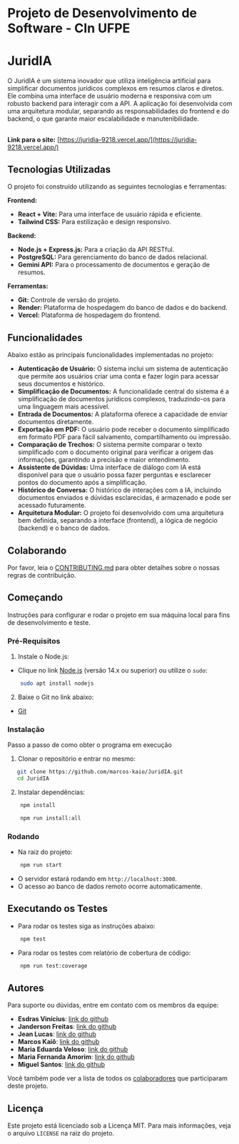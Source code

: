 # Projeto de Desenvolvimento de Software - CIn UFPE

# JuridIA

O JuridIA é um sistema inovador que utiliza inteligência artificial para simplificar documentos jurídicos complexos em resumos claros e diretos. Ele combina uma interface de usuário moderna e responsiva com um robusto backend para interagir com a API. A aplicação foi desenvolvida com uma arquitetura modular, separando as responsabilidades do frontend e do backend, o que garante maior escalabilidade e manutenibilidade.
##
**Link para o site:** [https://juridia-9218.vercel.app/](https://juridia-9218.vercel.app/)
##

## Tecnologias Utilizadas
O projeto foi construído utilizando as seguintes tecnologias e ferramentas:

**Frontend:** 
- **React + Vite:** Para uma interface de usuário rápida e eficiente.
- **Tailwind CSS:** Para estilização e design responsivo.

**Backend:** 
- **Node.js + Express.js:** Para a criação da API RESTful.
- **PostgreSQL:** Para gerenciamento do banco de dados relacional.
- **Gemini API:** Para o processamento de documentos e geração de resumos.

**Ferramentas:** 
- **Git:** Controle de versão do projeto.
- **Render:** Plataforma de hospedagem do banco de dados e do backend.
- **Vercel:** Plataforma de hospedagem do frontend.

## Funcionalidades
Abaixo estão as principais funcionalidades implementadas no projeto:
- **Autenticação de Usuário:** O sistema inclui um sistema de autenticação que permite aos usuários criar uma conta e fazer login para acessar seus documentos e histórico.
-  **Simplificação de Documentos:** A funcionalidade central do sistema é a simplificação de documentos jurídicos complexos, traduzindo-os para uma linguagem mais acessível.
-  **Entrada de Documentos:** A plataforma oferece a capacidade de enviar documentos diretamente.
-  **Exportação em PDF:** O usuário pode receber o documento simplificado em formato PDF para fácil salvamento, compartilhamento ou impressão.
-  **Comparação de Trechos:** O sistema permite comparar o texto simplificado com o documento original para verificar a origem das informações, garantindo a precisão e maior entendimento.
- **Assistente de Dúvidas:** Uma interface de diálogo com IA está disponível para que o usuário possa fazer perguntas e esclarecer pontos do documento após a simplificação.
- **Histórico de Conversa:** O histórico de interações com a IA, incluindo documentos enviados e dúvidas esclarecidas, é armazenado e pode ser acessado futuramente.
- **Arquitetura Modular:** O projeto foi desenvolvido com uma arquitetura bem definida, separando a interface (frontend), a lógica de negócio (backend) e o banco de dados.

## Colaborando

Por favor, leia o [CONTRIBUTING.md](https://github.com/marcos-kaio/JuridIA/blob/main/CONTRIBUTING.md) para obter detalhes sobre o nossas regras de contribuição.

## Começando

Instruções para configurar e rodar o projeto em sua máquina local para fins de desenvolvimento e teste.

### Pré-Requisitos
1. Instale o Node.js:
- Clique no link [Node.js](https://nodejs.org/en/download/) (versão 14.x ou superior) ou utilize o `sudo`:
```bash
    sudo apt install nodejs
  ```
 2. Baixe o Git no link abaixo:
- [Git](https://git-scm.com/book/en/v2/Getting-Started-Installing-Git)

### Instalação
Passo a passo de como obter o programa em execução
1. Clonar o repositório e entrar no mesmo: 
```bash
   git clone https://github.com/marcos-kaio/JuridIA.git
   cd JuridIA
   ```
2. Instalar dependências:
```bash
    npm install
``` 
```bash
    npm run install:all
```
### Rodando
- Na raiz do projeto:
```bash
	npm run start
```
- O servidor estará rodando em `http://localhost:3000`.
- O acesso ao banco de dados remoto ocorre automaticamente.

## Executando os Testes

- Para rodar os testes siga as instruções abaixo:
```bash
	npm test
```
- Para rodar os testes com relatório de cobertura de código:
```bash
	npm run test:coverage
```


## Autores
Para suporte ou dúvidas, entre em contato com os membros da equipe:
- **Esdras Vinícius**: [link do github](https://github.com/esdrasvinicius3)
- **Janderson Freitas**: [link do github](https://github.com/JinzoFreitas)
- **Jean Lucas**: [link do github](https://github.com/JBDhh)
- **Marcos Kaiô**: [link do github](https://github.com/marcos-kaio)
- **Maria Eduarda Veloso**: [link do github](https://github.com/Duda-Veloso)
- **Maria Fernanda Amorim**: [link do github](https://github.com/MariaFFA)
- **Miguel Santos**: [link do github](https://github.com/miguelsndc)

Você também pode ver a lista de todos os [colaboradores](https://github.com/marcos-kaio/JuridIA/graphs/contributors) que participaram deste projeto.

## Licença

Este projeto está licenciado sob a Licença MIT. Para mais informações, veja o arquivo `LICENSE` na raiz do projeto.
